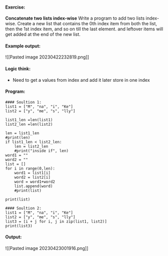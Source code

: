#### Exercise:
**Concatenate two lists index-wise**
	Write a program to add two lists index-wise. Create a new list that contains the 0th index item from both the list, then the 1st index item, and so on till the last element. and leftover items will get added at the end of the new list.

#### Example output:

![[Pasted image 20230422232819.png]]

#### Logic think:
* Need to get a values from index and add it later store in one index

#### Program:

```
#### Soultion 1:
list1 = ["M", "na", "i", "Ke"]
list2 = ["y", "me", "s", "lly"]

list1_len =len(list1)
list2_len =len(list2)

len = list1_len
#print(len)
if list1_len < list2_len:
    len = list2_len
    #print("inside if", len)
word1 = ""
word2 = ""
list = []
for i in range(0,len):
    word1 = list1[i]
    word2 = list2[i]
    word = word1+word2
    list.append(word)
    #print(list)

print(list)
```

```
#### Soultion 2:
list1 = ["M", "na", "i", "Ke"] 
list2 = ["y", "me", "s", "lly"]
list3 = [i + j for i, j in zip(list1, list2)]
print(list3)
```

#### Output:
![[Pasted image 20230423001916.png]]
